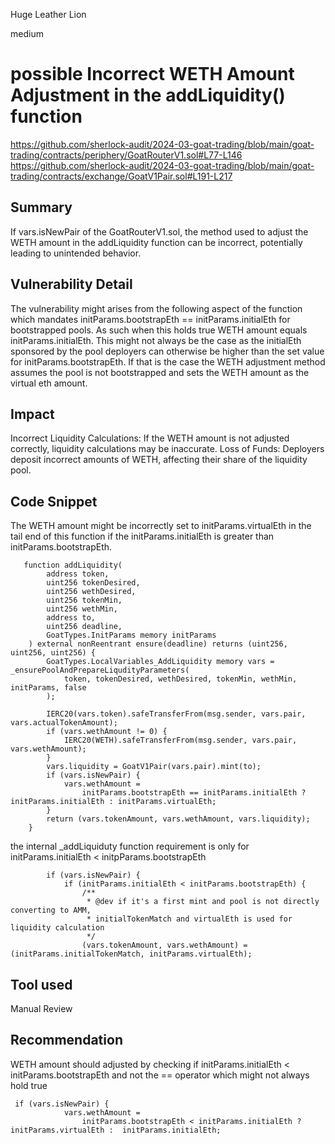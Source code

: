 Huge Leather Lion

medium

# possible Incorrect WETH Amount Adjustment in the addLiquidity() function

https://github.com/sherlock-audit/2024-03-goat-trading/blob/main/goat-trading/contracts/periphery/GoatRouterV1.sol#L77-L146
https://github.com/sherlock-audit/2024-03-goat-trading/blob/main/goat-trading/contracts/exchange/GoatV1Pair.sol#L191-L217
## Summary
If vars.isNewPair of the GoatRouterV1.sol, the method used to adjust the WETH amount in the addLiquidity function can be incorrect, potentially leading to unintended behavior.
## Vulnerability Detail
The vulnerability might arises from the following aspect of the function which mandates initParams.bootstrapEth == initParams.initialEth for bootstrapped pools. As such when this holds true WETH amount equals initParams.initialEth. This might not always be the case as the initialEth sponsored by the pool deployers can otherwise be higher than the set value for initParams.bootstrapEth.  If that is the case the WETH adjustment method assumes the pool is not bootstrapped and sets the WETH amount as the virtual eth amount.
## Impact
Incorrect Liquidity Calculations: If the WETH amount is not adjusted correctly, liquidity calculations may be inaccurate.
Loss of Funds: Deployers deposit incorrect amounts of WETH, affecting their share of the liquidity pool.
## Code Snippet
The WETH amount might be incorrectly set to initParams.virtualEth in the tail end of this function if the initParams.initialEth is greater than initParams.bootstrapEth. 
```solidity
   function addLiquidity(
        address token,
        uint256 tokenDesired,
        uint256 wethDesired,
        uint256 tokenMin,
        uint256 wethMin,
        address to,
        uint256 deadline,
        GoatTypes.InitParams memory initParams
    ) external nonReentrant ensure(deadline) returns (uint256, uint256, uint256) {
        GoatTypes.LocalVariables_AddLiquidity memory vars = _ensurePoolAndPrepareLiqudityParameters(
            token, tokenDesired, wethDesired, tokenMin, wethMin, initParams, false
        );

        IERC20(vars.token).safeTransferFrom(msg.sender, vars.pair, vars.actualTokenAmount);
        if (vars.wethAmount != 0) {
            IERC20(WETH).safeTransferFrom(msg.sender, vars.pair, vars.wethAmount);
        }
        vars.liquidity = GoatV1Pair(vars.pair).mint(to);
        if (vars.isNewPair) {
            vars.wethAmount =
                initParams.bootstrapEth == initParams.initialEth ? initParams.initialEth : initParams.virtualEth;
        }
        return (vars.tokenAmount, vars.wethAmount, vars.liquidity);
    }

```
the internal _addLiquiduty function  requirement is only for initParams.initialEth < initpParams.bootstrapEth
```solidity
        if (vars.isNewPair) {
            if (initParams.initialEth < initParams.bootstrapEth) {
                /**
                 * @dev if it's a first mint and pool is not directly converting to AMM,
                 * initialTokenMatch and virtualEth is used for liquidity calculation
                 */
                (vars.tokenAmount, vars.wethAmount) = (initParams.initialTokenMatch, initParams.virtualEth);
```
## Tool used

Manual Review

## Recommendation
WETH amount should adjusted by checking if initParams.initialEth < initParams.bootstrapEth  and not the == operator which might not always hold true
```solidity
 if (vars.isNewPair) {
            vars.wethAmount =
                initParams.bootstrapEth < initParams.initialEth ? initParams.virtualEth :  initParams.initialEth;
```